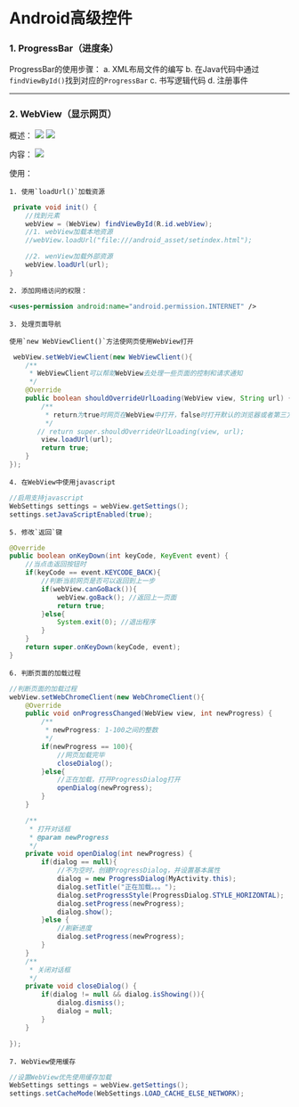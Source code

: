 # Android高级控件


### 1. ProgressBar（进度条）
ProgressBar的使用步骤：
    a. XML布局文件的编写
    b. 在Java代码中通过`findViewById()`找到对应的`ProgressBar`
    c. 书写逻辑代码
    d. 注册事件
    
---
### 2. WebView（显示网页）

概述：
  ![](http://7xskyl.com1.z0.glb.clouddn.com/webview.png)
  ![](http://7xskyl.com1.z0.glb.clouddn.com/webview_intent.png)
  
 内容：
   ![](http://7xskyl.com1.z0.glb.clouddn.com/webview_content.png)

使用：
   
    1. 使用`loadUrl()`加载资源
```java
 private void init() {
    //找到元素
    webView = (WebView) findViewById(R.id.webView);
    //1. webView加载本地资源
    //webView.loadUrl("file:///android_asset/setindex.html");

    //2. wenView加载外部资源
    webView.loadUrl(url);
}
```
     
    
    2. 添加网络访问的权限：
  
```xml
<uses-permission android:name="android.permission.INTERNET" />
```
    3. 处理页面导航
    
    使用`new WebViewClient()`方法使网页使用WebView打开
```java
 webView.setWebViewClient(new WebViewClient(){
    /**
     * WebViewClient可以帮助WebView去处理一些页面的控制和请求通知
     */
    @Override
    public boolean shouldOverrideUrlLoading(WebView view, String url) {
        /**
         * return为true时网页在WebView中打开，false时打开默认的浏览器或者第三方浏览器
         */
       // return super.shouldOverrideUrlLoading(view, url);
        view.loadUrl(url);
        return true;
    }
});
```
    4. 在WebView中使用javascript
```java
//启用支持javascript
WebSettings settings = webView.getSettings();
settings.setJavaScriptEnabled(true);
```
    5. 修改`返回`键
    
```java
@Override
public boolean onKeyDown(int keyCode, KeyEvent event) {
    //当点击返回按钮时
    if(keyCode == event.KEYCODE_BACK){
        //判断当前网页是否可以返回到上一步
        if(webView.canGoBack()){
            webView.goBack(); //返回上一页面
            return true;
        }else{
            System.exit(0); //退出程序
        }
    }
    return super.onKeyDown(keyCode, event);
}
```
    6. 判断页面的加载过程
```java
//判断页面的加载过程
webView.setWebChromeClient(new WebChromeClient(){
    @Override
    public void onProgressChanged(WebView view, int newProgress) {
        /**
         * newProgress: 1-100之间的整数
         */
        if(newProgress == 100){
            //网页加载完毕
            closeDialog();
        }else{
            //正在加载，打开ProgressDialog打开
            openDialog(newProgress);
        }
    }

    /**
     * 打开对话框
     * @param newProgress
     */
    private void openDialog(int newProgress) {
        if(dialog == null){
            //不为空时，创建ProgressDialog，并设置基本属性
            dialog = new ProgressDialog(MyActivity.this);
            dialog.setTitle("正在加载。。。");
            dialog.setProgressStyle(ProgressDialog.STYLE_HORIZONTAL);
            dialog.setProgress(newProgress);
            dialog.show();
        }else {
            //刷新进度
            dialog.setProgress(newProgress);
        }
    }
    /**
     * 关闭对话框
     */
    private void closeDialog() {
        if(dialog != null && dialog.isShowing()){
            dialog.dismiss();
            dialog = null;
        }
    }

});
```
    7. WebView使用缓存
```java
//设置WebView优先使用缓存加载
WebSettings settings = webView.getSettings();
settings.setCacheMode(WebSettings.LOAD_CACHE_ELSE_NETWORK);
```





